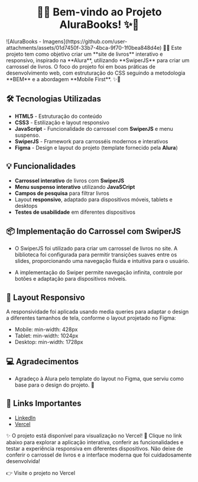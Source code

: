<h1 align="center">🚀✨ Bem-vindo ao Projeto AluraBooks! ✨🚀</h1>
![AluraBooks - Imagens](https://github.com/user-attachments/assets/01d7450f-33b7-4bca-9f70-1f0bea848d4e)
🚀✨ Este projeto tem como objetivo criar um **site de livros** interativo e responsivo, inspirado na **Alura**, utilizando **SwiperJS** para criar um carrossel de livros. O foco do projeto foi em boas práticas de desenvolvimento web, com estruturação do CSS seguindo a metodologia **BEM** e a abordagem **Mobile First**. ✨🚀

## 🛠️ Tecnologias Utilizadas

- **HTML5** - Estruturação do conteúdo
- **CSS3** - Estilização e layout responsivo
- **JavaScript** - Funcionalidade do carrossel com **SwiperJS** e menu suspenso.
- **SwiperJS** - Framework para carrosséis modernos e interativos
- **Figma** - Design e layout do projeto (template fornecido pela **Alura**)

## 💡 Funcionalidades

- **Carrossel interativo** de livros com **SwiperJS**
- **Menu suspenso interativo** utilizando **JavaSCript**
- **Campos de pesquisa** para filtrar livros
- Layout **responsivo**, adaptado para dispositivos móveis, tablets e desktops
- **Testes de usabilidade** em diferentes dispositivos

## 📦 Implementação do Carrossel com SwiperJS

- O SwiperJS foi utilizado para criar um carrossel de livros no site. A biblioteca foi configurada para permitir transições suaves entre os slides, proporcionando uma navegação fluida e intuitiva para o usuário. 

- A implementação do Swiper permite navegação infinita, controle por botões e adaptação para dispositivos móveis.

## 📱 Layout Responsivo
A responsividade foi aplicada usando media queries para adaptar o design a diferentes tamanhos de tela, conforme o layout projetado no Figma:
- Mobile: min-width: 428px
- Tablet: min-width: 1024px
- Desktop: min-width: 1728px

## 💻 Agradecimentos
- Agradeço à Alura pelo template do layout no Figma, que serviu como base para o design do projeto. 🙏

## 🔗 Links Importantes
  - [LinkedIn](https://www.linkedin.com/in/isabelasofiaalves/)
  - [Vercel](https://vercel.com/isabela-s-alves-projects)

✨ O projeto está disponível para visualização no Vercel! 🚀 Clique no link abaixo para explorar a aplicação interativa, conferir as funcionalidades e testar a experiência responsiva em diferentes dispositivos. Não deixe de conferir o carrossel de livros e a interface moderna que foi cuidadosamente desenvolvida!

👉 Visite o projeto no Vercel

